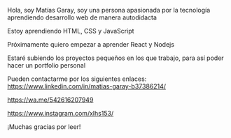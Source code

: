 Hola, soy Matías Garay, soy una persona apasionada por la tecnología aprendiendo desarrollo web de manera autodidacta

Estoy aprendiendo HTML, CSS y JavaScript

Próximamente quiero empezar a aprender React y Nodejs

Estaré subiendo los proyectos pequeños en los que trabajo, para así poder hacer un portfolio personal

Pueden contactarme por los siguientes enlaces:
https://www.linkedin.com/in/matias-garay-b37386214/

https://wa.me/542616207949

https://www.instagram.com/xlhs153/

¡Muchas gracias por leer!
